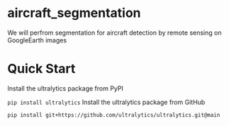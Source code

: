 # aircraft_segmentation
We will perfrom segmentation for aircraft detection by remote sensing on GoogleEarth images

# Quick Start
Install the ultralytics package from PyPI

`
pip install ultralytics
`
Install the ultralytics package from GitHub


`pip install git+https://github.com/ultralytics/ultralytics.git@main
`
